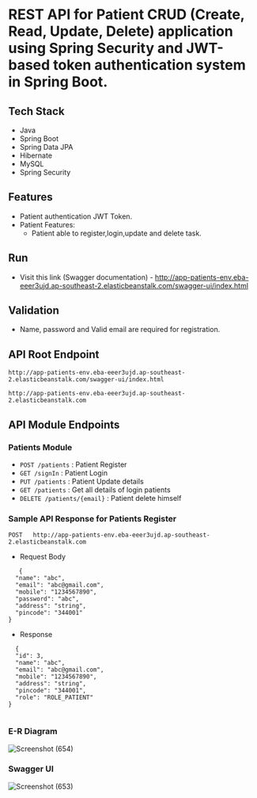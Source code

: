 # REST API for Patient CRUD (Create, Read, Update, Delete) application using Spring Security and JWT-based token authentication system in Spring Boot.

## Tech Stack

* Java
* Spring Boot
* Spring Data JPA
* Hibernate
* MySQL
* Spring Security


## Features

* Patient authentication JWT Token.
* Patient Features:
    * Patient able to register,login,update and delete task.


## Run
* Visit this link (Swagger documentation) - http://app-patients-env.eba-eeer3ujd.ap-southeast-2.elasticbeanstalk.com/swagger-ui/index.html


## Validation 
* Name, password and Valid email are required for registration.

## API Root Endpoint

`http://app-patients-env.eba-eeer3ujd.ap-southeast-2.elasticbeanstalk.com/swagger-ui/index.html`

`http://app-patients-env.eba-eeer3ujd.ap-southeast-2.elasticbeanstalk.com`


## API Module Endpoints

### Patients Module

* `POST /patients` : Patient Register
* `GET /signIn` : Patient Login
* `PUT /patients` : Patient Update details
* `GET /patients` : Get all details of login patients
* `DELETE /patients/{email}` : Patient delete himself


### Sample API Response for Patients Register

`POST   http://app-patients-env.eba-eeer3ujd.ap-southeast-2.elasticbeanstalk.com`

* Request Body

```
   {
  "name": "abc",
  "email": "abc@gmail.com",
  "mobile": "1234567890",
  "password": "abc",
  "address": "string",
  "pincode": "344001"
}
```

* Response

```
  {
  "id": 3,
  "name": "abc",
  "email": "abc@gmail.com",
  "mobile": "1234567890",
  "address": "string",
  "pincode": "344001",
  "role": "ROLE_PATIENT"
}
   
```
 
### E-R Diagram

![Screenshot (654)](https://github.com/rooparam01/patientSignUpLoginJwtAuthenticationApp/assets/111178057/0e9daee7-23eb-4b6c-8e77-d26fbd0bee33)



### Swagger UI
![Screenshot (653)](https://github.com/rooparam01/patientSignUpLoginJwtAuthenticationApp/assets/111178057/92716fbc-72c5-4197-8757-b3f7751d8168)



